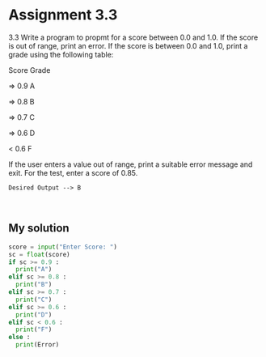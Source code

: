 # Assignment 3.3

3.3 Write a program to propmt for a score between 0.0 and 1.0. If the score is out of range, print an error. If the score is between 0.0 and 1.0, print a grade using the following table:

Score Grade

=> 0.9 A

=> 0.8 B

=> 0.7 C

=> 0.6 D

< 0.6 F

If the user enters a value out of range, print a suitable error message and exit. For the test, enter a score of 0.85.

`Desired Output --> B`

<br>

## My solution

```python
score = input("Enter Score: ")
sc = float(score)
if sc >= 0.9 :
  print("A")
elif sc >= 0.8 :
  print("B")
elif sc >= 0.7 :
  print("C")
elif sc >= 0.6 :
  print("D")
elif sc < 0.6 :
  print("F")
else :
  print(Error)
```
